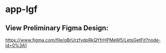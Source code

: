 # app-lgf

## View Preliminary Figma Design:

https://www.figma.com/file/gBrUrzfydpRkQYfrHPMeW5/LetsGetFit?node-id=0%3A1
